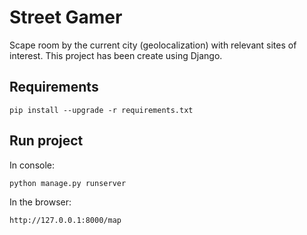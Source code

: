 # Street Gamer

Scape room by the current city (geolocalization) with relevant sites of interest. 
This project has been create using Django.

## Requirements
```
pip install --upgrade -r requirements.txt
```

## Run project
In console:
```
python manage.py runserver
```

In the browser: 
```
http://127.0.0.1:8000/map
```



